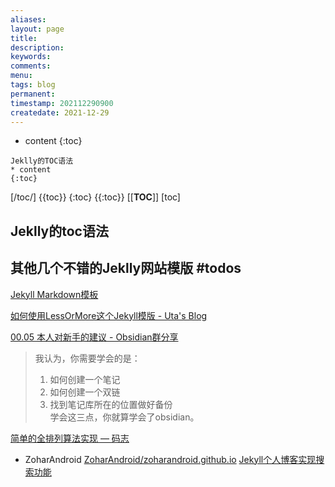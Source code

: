 ```yaml
---
aliases:
layout: page
title:
description:
keywords:
comments:
menu:
tags: blog
permanent: 
timestamp: 202112290900
createdate: 2021-12-29
---
```


* content
{:toc}

```
Jeklly的TOC语法
* content
{:toc}
```


[/toc/] 
{{toc}} 
{:toc}
{{:toc}}
[[__TOC__]]
[toc]


## Jeklly的toc语法


## 其他几个不错的Jeklly网站模版  #todos

[Jekyll Markdown模板](http://blog.prince2015.club/2018/05/05/welcome-to-jekyll/)

[如何使用LessOrMore这个Jekyll模版 - Uta's Blog
](http://road2ai.info/2017/08/26/how-to-use-this-jekyll-theme/)

[00.05 本人对新手的建议 - Obsidian群分享](http://jackiegeek.gitee.io/obsidian-chinese-help/00%20%E6%96%B0%E6%89%8B%E5%85%A5%E9%97%A8/00.05%20%E6%9C%AC%E4%BA%BA%E5%AF%B9%E6%96%B0%E6%89%8B%E7%9A%84%E5%BB%BA%E8%AE%AE/)
> 我认为，你需要学会的是：  
> 1. 如何创建一个笔记  
> 2. 如何创建一个双链  
> 3. 找到笔记库所在的位置做好备份  
> 学会这三点，你就算学会了obsidian。

[简单的全排列算法实现 — 码志](https://mazhuang.org/2011/11/20/permutation/)

- ZoharAndroid
[ZoharAndroid/zoharandroid.github.io](https://github.com/ZoharAndroid/zoharandroid.github.io)
[Jekyll个人博客实现搜索功能](https://zoharandroid.github.io/2019-08-01-jekyll%E4%B8%AA%E4%BA%BA%E5%8D%9A%E5%AE%A2%E5%AE%9E%E7%8E%B0%E6%90%9C%E7%B4%A2%E5%8A%9F%E8%83%BD/)